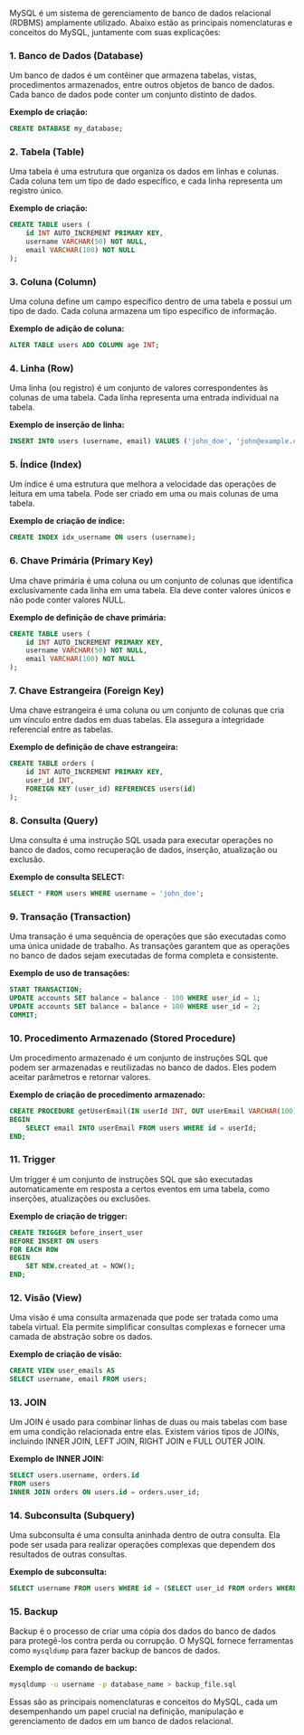 MySQL é um sistema de gerenciamento de banco de dados relacional (RDBMS) amplamente utilizado. Abaixo estão as principais nomenclaturas e conceitos do MySQL, juntamente com suas explicações:

### 1. **Banco de Dados (Database)**
Um banco de dados é um contêiner que armazena tabelas, vistas, procedimentos armazenados, entre outros objetos de banco de dados. Cada banco de dados pode conter um conjunto distinto de dados.

**Exemplo de criação:**
```sql
CREATE DATABASE my_database;
```

### 2. **Tabela (Table)**
Uma tabela é uma estrutura que organiza os dados em linhas e colunas. Cada coluna tem um tipo de dado específico, e cada linha representa um registro único.

**Exemplo de criação:**
```sql
CREATE TABLE users (
    id INT AUTO_INCREMENT PRIMARY KEY,
    username VARCHAR(50) NOT NULL,
    email VARCHAR(100) NOT NULL
);
```

### 3. **Coluna (Column)**
Uma coluna define um campo específico dentro de uma tabela e possui um tipo de dado. Cada coluna armazena um tipo específico de informação.

**Exemplo de adição de coluna:**
```sql
ALTER TABLE users ADD COLUMN age INT;
```

### 4. **Linha (Row)**
Uma linha (ou registro) é um conjunto de valores correspondentes às colunas de uma tabela. Cada linha representa uma entrada individual na tabela.

**Exemplo de inserção de linha:**
```sql
INSERT INTO users (username, email) VALUES ('john_doe', 'john@example.com');
```

### 5. **Índice (Index)**
Um índice é uma estrutura que melhora a velocidade das operações de leitura em uma tabela. Pode ser criado em uma ou mais colunas de uma tabela.

**Exemplo de criação de índice:**
```sql
CREATE INDEX idx_username ON users (username);
```

### 6. **Chave Primária (Primary Key)**
Uma chave primária é uma coluna ou um conjunto de colunas que identifica exclusivamente cada linha em uma tabela. Ela deve conter valores únicos e não pode conter valores NULL.

**Exemplo de definição de chave primária:**
```sql
CREATE TABLE users (
    id INT AUTO_INCREMENT PRIMARY KEY,
    username VARCHAR(50) NOT NULL,
    email VARCHAR(100) NOT NULL
);
```

### 7. **Chave Estrangeira (Foreign Key)**
Uma chave estrangeira é uma coluna ou um conjunto de colunas que cria um vínculo entre dados em duas tabelas. Ela assegura a integridade referencial entre as tabelas.

**Exemplo de definição de chave estrangeira:**
```sql
CREATE TABLE orders (
    id INT AUTO_INCREMENT PRIMARY KEY,
    user_id INT,
    FOREIGN KEY (user_id) REFERENCES users(id)
);
```

### 8. **Consulta (Query)**
Uma consulta é uma instrução SQL usada para executar operações no banco de dados, como recuperação de dados, inserção, atualização ou exclusão.

**Exemplo de consulta SELECT:**
```sql
SELECT * FROM users WHERE username = 'john_doe';
```

### 9. **Transação (Transaction)**
Uma transação é uma sequência de operações que são executadas como uma única unidade de trabalho. As transações garantem que as operações no banco de dados sejam executadas de forma completa e consistente.

**Exemplo de uso de transações:**
```sql
START TRANSACTION;
UPDATE accounts SET balance = balance - 100 WHERE user_id = 1;
UPDATE accounts SET balance = balance + 100 WHERE user_id = 2;
COMMIT;
```

### 10. **Procedimento Armazenado (Stored Procedure)**
Um procedimento armazenado é um conjunto de instruções SQL que podem ser armazenadas e reutilizadas no banco de dados. Eles podem aceitar parâmetros e retornar valores.

**Exemplo de criação de procedimento armazenado:**
```sql
CREATE PROCEDURE getUserEmail(IN userId INT, OUT userEmail VARCHAR(100))
BEGIN
    SELECT email INTO userEmail FROM users WHERE id = userId;
END;
```

### 11. **Trigger**
Um trigger é um conjunto de instruções SQL que são executadas automaticamente em resposta a certos eventos em uma tabela, como inserções, atualizações ou exclusões.

**Exemplo de criação de trigger:**
```sql
CREATE TRIGGER before_insert_user
BEFORE INSERT ON users
FOR EACH ROW
BEGIN
    SET NEW.created_at = NOW();
END;
```

### 12. **Visão (View)**
Uma visão é uma consulta armazenada que pode ser tratada como uma tabela virtual. Ela permite simplificar consultas complexas e fornecer uma camada de abstração sobre os dados.

**Exemplo de criação de visão:**
```sql
CREATE VIEW user_emails AS
SELECT username, email FROM users;
```

### 13. **JOIN**
Um JOIN é usado para combinar linhas de duas ou mais tabelas com base em uma condição relacionada entre elas. Existem vários tipos de JOINs, incluindo INNER JOIN, LEFT JOIN, RIGHT JOIN e FULL OUTER JOIN.

**Exemplo de INNER JOIN:**
```sql
SELECT users.username, orders.id
FROM users
INNER JOIN orders ON users.id = orders.user_id;
```

### 14. **Subconsulta (Subquery)**
Uma subconsulta é uma consulta aninhada dentro de outra consulta. Ela pode ser usada para realizar operações complexas que dependem dos resultados de outras consultas.

**Exemplo de subconsulta:**
```sql
SELECT username FROM users WHERE id = (SELECT user_id FROM orders WHERE id = 1);
```

### 15. **Backup**
Backup é o processo de criar uma cópia dos dados do banco de dados para protegê-los contra perda ou corrupção. O MySQL fornece ferramentas como `mysqldump` para fazer backup de bancos de dados.

**Exemplo de comando de backup:**
```sh
mysqldump -u username -p database_name > backup_file.sql
```

Essas são as principais nomenclaturas e conceitos do MySQL, cada um desempenhando um papel crucial na definição, manipulação e gerenciamento de dados em um banco de dados relacional.